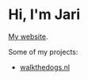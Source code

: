 # Hi, I'm Jari

[My website](https://vanmenxel.nl).

Some of my projects:

- [walkthedogs.nl](https://walkthedogs.nl)
